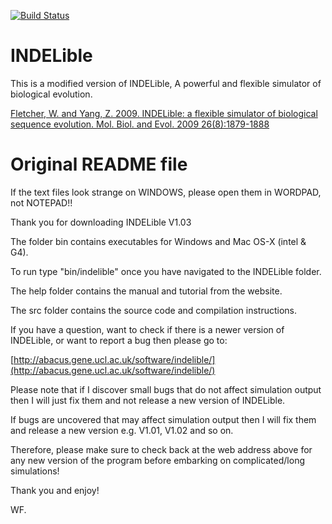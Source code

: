 [![Build Status](https://travis-ci.org/merlyescalona/indelible.svg?branch=master)](https://travis-ci.org/merlyescalona/indelible)

# INDELible

This is a modified version of INDELible, A powerful and flexible simulator of biological evolution.

[Fletcher, W. and Yang, Z. 2009. INDELible: a flexible simulator of biological sequence evolution. Mol. Biol. and Evol. 2009 26(8):1879-1888](http://abacus.gene.ucl.ac.uk/software/indelible/)

# Original README file

If the text files look strange on WINDOWS, please open them in WORDPAD, not NOTEPAD!!

Thank you for downloading INDELible V1.03

The folder bin contains executables for Windows and Mac OS-X (intel & G4).

To run type "bin/indelible" once you have navigated to the INDELible folder.

The help folder contains the manual and tutorial from the website.

The src folder contains the source code and compilation instructions.

If you have a question, want to check if there is a newer version of INDELible,
or want to report a bug then please go to:

[http://abacus.gene.ucl.ac.uk/software/indelible/](http://abacus.gene.ucl.ac.uk/software/indelible/)

Please note that if I discover small bugs that do not affect simulation output
then I will just fix them and not release a new version of INDELible.

If bugs are uncovered that may affect simulation output then I will fix them and
release a new version e.g. V1.01, V1.02 and so on.

Therefore, please make sure to check back at the web address above for any
new version of the program before embarking on complicated/long simulations!

Thank you and enjoy!

WF.
